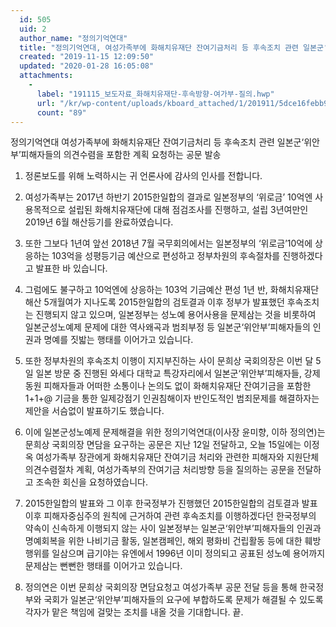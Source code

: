 ```yaml
---
  id: 505
  uid: 2
  author_name: "정의기억연대"
  title: "정의기억연대, 여성가족부에 화해치유재단 잔여기금처리 등 후속조치 관련 일본군‘위안부’피해자들의 의견수렴을 포함한 계획 요청하는 공문 발송"
  created: "2019-11-15 12:09:50"
  updated: "2020-01-28 16:05:08"
  attachments: 
    - 
      label: "191115_보도자료_화해치유재단-후속방향-여가부-질의.hwp"
      url: "/kr/wp-content/uploads/kboard_attached/1/201911/5dce16febb9508169412.hwp"
      count: "89"
---
```

정의기억연대 여성가족부에 화해치유재단 잔여기금처리 등 후속조치 관련 일본군‘위안부’피해자들의 의견수렴을 포함한 계획 요청하는 공문 발송 

1. 정론보도를 위해 노력하시는 귀 언론사에 감사의 인사를 전합니다. 

2. 여성가족부는 2017년 하반기 2015한일합의 결과로 일본정부의 ‘위로금’ 10억엔 사용목적으로 설립된 화해치유재단에 대해 점검조사를 진행하고, 설립 3년여만인 2019년 6월 해산등기를 완료하였습니다. 

3. 또한 그보다 1년여 앞선 2018년 7월 국무회의에서는 일본정부의 ‘위로금’10억에 상응하는 103억을 성평등기금 예산으로 편성하고 정부차원의 후속절차를 진행하겠다고 발표한 바 있습니다. 

4. 그럼에도 불구하고 10억엔에 상응하는 103억 기금예산 편성 1년 반, 화해치유재단 해산 5개월여가 지나도록 2015한일합의 검토결과 이후 정부가 발표했던 후속조치는 진행되지 않고 있으며, 일본정부는 성노예 용어사용을 문제삼는 것을 비롯하여 일본군성노예제 문제에 대한 역사왜곡과 범죄부정 등 일본군‘위안부’피해자들의 인권과 명예를 짓밟는 행태를 이어가고 있습니다. 

5. 또한 정부차원의 후속조치 이행이 지지부진하는 사이 문희상 국회의장은 이번 달 5일 일본 방문 중 진행된 와세다 대학교 특강자리에서 일본군‘위안부’피해자들, 강제동원 피해자들과 어떠한 소통이나 논의도 없이 화해치유재단 잔여기금을 포함한 1+1+@ 기금을 통한 일제강점기 인권침해이자 반인도적인 범죄문제를 해결하자는 제안을 서슴없이 발표하기도 했습니다. 

6. 이에 일본군성노예제 문제해결을 위한 정의기억연대(이사장 윤미향, 이하 정의연)는 문희상 국회의장 면담을 요구하는 공문은 지난 12일 전달하고, 오늘 15일에는 이정옥 여성가족부 장관에게 화해치유재단 잔여기금 처리와 관련한 피해자와 지원단체 의견수렴절차 계획, 여성가족부의 잔여기금 처리방향 등을 질의하는 공문을 전달하고 조속한 회신을 요청하였습니다. 

7. 2015한일합의 발표와 그 이후 한국정부가 진행했던 2015한일합의 검토결과 발표 이후 피해자중심주의 원칙에 근거하여 관련 후속조치를 이행하겠다던 한국정부의 약속이 신속하게 이행되지 않는 사이 일본정부는 일본군‘위안부’피해자들의 인권과 명예회복을 위한 나비기금 활동, 일본캠페인, 해외 평화비 건립활동 등에 대한 훼방행위를 일삼으며 급기야는 유엔에서 1996년 이미 정의되고 공표된 성노예 용어까지 문제삼는 뻔뻔한 행태를 이어가고 있습니다. 

8. 정의연은 이번 문희상 국회의장 면담요청고 여성가족부 공문 전달 등을 통해 한국정부와 국회가 일본군‘위안부’피해자들의 요구에 부합하도록 문제가 해결될 수 있도록 각자가 맡은 책임에 걸맞는 조치를 내올 것을 기대합니다. 끝.